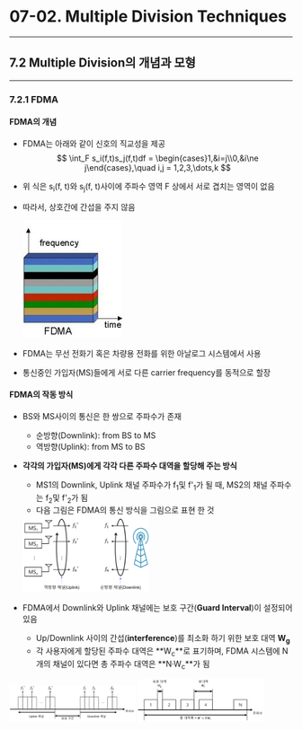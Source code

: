 # 07-02. Multiple Division Techniques

---

## 7.2 Multiple Division의 개념과 모형

---

### 7.2.1 FDMA

#### FDMA의 개념

- FDMA는 아래와 같이 신호의 직교성을 제공
  $$
  \int_F s_i(f,t)s_j(f,t)df = \begin{cases}1,&i=j\\0,&i\ne j\end{cases},\quad i,j = 1,2,3,\dots,k
  $$
  
- 위 식은 s<sub>i</sub>(f, t)와 s<sub>j</sub>(f, t)사이에 주파수 영역 F 상에서 서로 겹치는 영역이 없음

- 따라서, 상호간에 간섭을 주지 않음

  ![](./assets_07/images/Chapter_07_02.png)

- FDMA는 무선 전화기 혹은 차량용 전화를 위한 아날로그 시스템에서 사용

- 통신중인 가입자(MS)들에게 서로 다른 carrier frequency를 동적으로 할장

#### FDMA의 작동 방식

- BS와 MS사이의 통신은 한 쌍으로 주파수가 존재

  - 순방향(Downlink): from BS to MS
  - 역방향(Uplink): from MS to BS

- **각각의 가입자(MS)에게 각각 다른 주파수 대역을 할당해 주는 방식**

  - MS1의 Downlink, Uplink 채널 주파수가 f<sub>1</sub>및 f'<sub>1</sub>가 될 때, MS2의 채널 주파수는 f<sub>2</sub>및 f'<sub>2</sub>가 됨
  - 다음 그림은 FDMA의 통신 방식을 그림으로 표현 한 것

  <img src="./assets_07/images/Chapter_07_04.png" style="zoom:22%;" />

- FDMA에서 Downlink와 Uplink 채널에는 보호 구간(**Guard Interval**)이 설정되어 있음

  - Up/Downlink 사이의 간섭(**interference**)를 최소화 하기 위한 보호 대역 **W<sub>g</sub>**
  - 각 사용자에게 할당된 주파수 대역은 **W<sub>c</sub>**로 표기하며, FDMA 시스템에 N개의 채널이 있다면 총 주파수 대역은 **N·W<sub>c</sub>**가 됨

<img src="./assets_07/images/Chapter_07_05.png" style="zoom:22%;" />



<img src="./assets_07/images/Chapter_07_06.png" style="zoom:22%;" />
